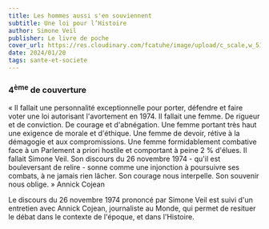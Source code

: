 ```yaml
---
title: Les hommes aussi s'en souviennent
subtitle: Une loi pour l’Histoire
author: Simone Veil
publisher: Le livre de poche
cover_url: https://res.cloudinary.com/fcatuhe/image/upload/c_scale,w_512/v1711899163/raphaele-rodellar.fr/bibliotheque/9782253091684.jpg
date: 2024/01/20
tags: sante-et-societe
---
```


### 4<sup>ème</sup> de couverture

« Il fallait une personnalité exceptionnelle pour porter, défendre et faire voter une loi autorisant l'avortement en 1974. Il fallait une femme. De rigueur et de conviction. De courage et d'abnégation. Une femme portant très haut une exigence de morale et d'éthique.
Une femme de devoir, rétive à la démagogie et aux compromissions. Une femme formidablement combative face à un Parlement a priori hostile et comportant à peine 2 % d'élues.
Il fallait Simone Veil.
Son discours du 26 novembre 1974 - qu'il est bouleversant de relire - sonne comme une injonction à poursuivre ses combats, à ne jamais rien lâcher.
Son courage nous interpelle.
Son souvenir nous oblige. »
Annick Cojean

Le discours du 26 novembre 1974 prononcé par Simone Veil est suivi d'un entretien avec Annick Cojean, journaliste au Monde, qui permet de resituer le débat dans le contexte de l'époque, et dans l'Histoire.
